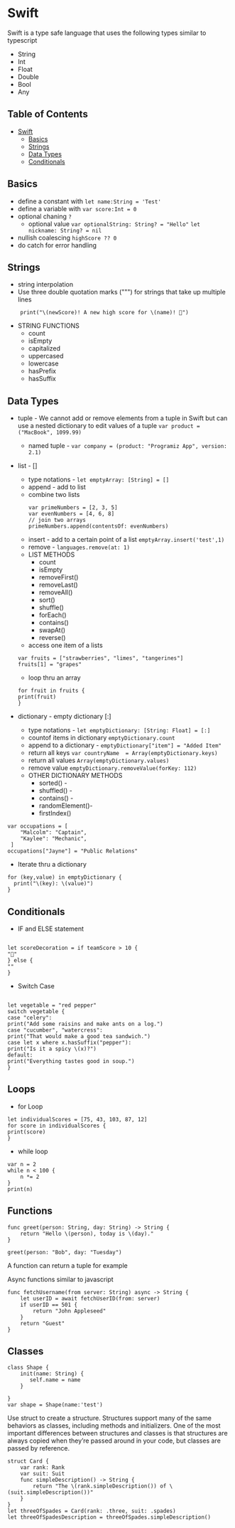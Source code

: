 # Swift

Swift is a type safe language that uses the following types similar to typescript

-   String
-   Int
-   Float
-   Double
-   Bool
-   Any

## Table of Contents

-   [Swift](#swift)
    -   [Basics](#basics)
    -   [Strings](#strings)
    -   [Data Types](#data-types)
    -   [Conditionals](#conditionals)

## Basics

-   define a constant with `let name:String = 'Test' `
-   define a variable with `var score:Int = 0`
-   optional chaning `?`
    -   optional value `var optionalString: String? = "Hello"` `let nickname: String? = nil`
-   nullish coalescing `highScore ?? 0`
-   do catch for error handling

## Strings

-   string interpolation
-   Use three double quotation marks (""") for strings that take up multiple lines

```
    print("\(newScore)! A new high score for \(name)! 🎉")
```

-   STRING FUNCTIONS
    -   count
    -   isEmpty
    -   capitalized
    -   uppercased
    -   lowercase
    -   hasPrefix
    -   hasSuffix

## Data Types

-   tuple - We cannot add or remove elements from a tuple in Swift but can use a nested dictionary to edit values of a tuple `var product = ("MacBook", 1099.99)`

    -   named tuple - `var company = (product: "Programiz App", version: 2.1)`

-   list - []

    -   type notations - `let emptyArray: [String] = []`
    -   append - add to list
    -   combine two lists
        ```
        var primeNumbers = [2, 3, 5]
        var evenNumbers = [4, 6, 8]
        // join two arrays
        primeNumbers.append(contentsOf: evenNumbers)
        ```
    -   insert - add to a certain point of a list `emptyArray.insert('test',1)`
    -   remove - `languages.remove(at: 1)`
    -   LIST METHODS
        -   count
        -   isEmpty
        -   removeFirst()
        -   removeLast()
        -   removeAll()
        -   sort()
        -   shuffle()
        -   forEach()
        -   contains()
        -   swapAt()
        -   reverse()
    -   access one item of a lists

    ```
    var fruits = ["strawberries", "limes", "tangerines"]
    fruits[1] = "grapes"
    ```

    -   loop thru an array

    ```
    for fruit in fruits {
    print(fruit)
    }
    ```

-   dictionary - empty dictionary [:]
    -   type notations - `let emptyDictionary: [String: Float] = [:]`
    -   countof items in dictionary `emptyDictionary.count`
    -   append to a dictionary - `emptyDictionary["item"] = "Added Item"`
    -   return all keys `var countryName  = Array(emptyDictionary.keys)`
    -   return all values `Array(emptyDictionary.values)`
    -   remove value `emptyDictionary.removeValue(forKey: 112)`
    -   OTHER DICTIONARY METHODS
        -   sorted() -
        -   shuffled() -
        -   contains() -
        -   randomElement()-
        -   firstIndex()

```
var occupations = [
    "Malcolm": "Captain",
    "Kaylee": "Mechanic",
 ]
occupations["Jayne"] = "Public Relations"
```

-   Iterate thru a dictionary

```
for (key,value) in emptyDictionary {
  print("\(key): \(value)")
}
```

## Conditionals

-   IF and ELSE statement

```

let scoreDecoration = if teamScore > 10 {
"🎉"
} else {
""
}

```

-   Switch Case

```

let vegetable = "red pepper"
switch vegetable {
case "celery":
print("Add some raisins and make ants on a log.")
case "cucumber", "watercress":
print("That would make a good tea sandwich.")
case let x where x.hasSuffix("pepper"):
print("Is it a spicy \(x)?")
default:
print("Everything tastes good in soup.")
}

```

## Loops

-   for Loop

```
let individualScores = [75, 43, 103, 87, 12]
for score in individualScores {
print(score)
}
```

-   while loop

```
var n = 2
while n < 100 {
    n *= 2
}
print(n)
```

## Functions

```
func greet(person: String, day: String) -> String {
    return "Hello \(person), today is \(day)."
}

greet(person: "Bob", day: "Tuesday")
```

A function can return a tuple for example

Async functions similar to javascript

```
func fetchUsername(from server: String) async -> String {
    let userID = await fetchUserID(from: server)
    if userID == 501 {
        return "John Appleseed"
    }
    return "Guest"
}
```

## Classes

```
class Shape {
    init(name: String) {
       self.name = name
    }

}
var shape = Shape(name:'test')

```

Use struct to create a structure. Structures support many of the same behaviors as classes, including methods and initializers. One of the most important differences between structures and classes is that structures are always copied when they’re passed around in your code, but classes are passed by reference.

```
struct Card {
    var rank: Rank
    var suit: Suit
    func simpleDescription() -> String {
        return "The \(rank.simpleDescription()) of \(suit.simpleDescription())"
    }
}
let threeOfSpades = Card(rank: .three, suit: .spades)
let threeOfSpadesDescription = threeOfSpades.simpleDescription()
```
